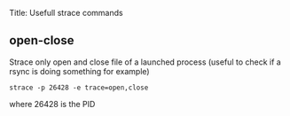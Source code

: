 Title: Usefull strace commands

open-close
---

Strace only open and close file of a launched process (useful to check if a rsync is doing something for example)

    strace -p 26428 -e trace=open,close

where 26428 is the PID


